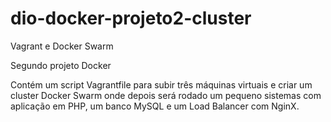 # dio-docker-projeto2-cluster
Vagrant e Docker Swarm

Segundo projeto Docker

Contém um script Vagrantfile para subir três máquinas virtuais e criar um cluster Docker Swarm onde depois será rodado um pequeno sistemas com aplicação em PHP,
um banco MySQL e um Load Balancer com NginX.
